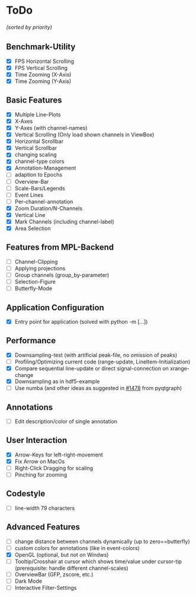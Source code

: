 # ToDo
###### (sorted by priority)

## Benchmark-Utility
- [X] FPS Horizontal Scrolling
- [X] FPS Vertical Scrolling
- [X] Time Zooming (X-Axis)
- [X] Time Zooming (Y-Axis)

## Basic Features
- [X] Multiple Line-Plots
- [X] X-Axes
- [X] Y-Axes (with channel-names)
- [X] Vertical Scrolling (Only load shown channels in ViewBox)
- [X] Horizontal Scrollbar
- [X] Vertical Scrollbar
- [X] changing scaling
- [X] channel-type colors
- [X] Annotation-Management
- [ ] adaption to Epochs
- [ ] Overview-Bar
- [ ] Scale-Bars/Legends
- [ ] Event Lines
- [ ] Per-channel-annotation
- [X] Zoom Duration/N-Channels
- [X] Vertical Line
- [X] Mark Channels (including channel-label)
- [X] Area Selection

## Features from MPL-Backend
- [ ] Channel-Clipping
- [ ] Applying projections
- [ ] Group channels (group_by-parameter)
- [ ] Selection-Figure
- [ ] Butterfly-Mode

## Application Configuration
- [X] Entry point for application (solved with python -m [...])

## Performance
- [X] Downsampling-test (with artificial peak-file, no omission of peaks)
- [ ] Profiling/Optimizing current code (range-update, LineItem-Initialization)
- [X] Compare sequential line-update or direct signal-connection on xrange-change
- [X] Downsampling as in hdf5-example
- [ ] Use numba (and other ideas as suggested in [#1478](https://github.com/pyqtgraph/pyqtgraph/issues/1478) from pyqtgraph)

## Annotations
- [ ] Edit description/color of single annotation

## User Interaction
- [X] Arrow-Keys for left-right-movement
- [X] Fix Arrow on MacOs
- [ ] Right-Click Dragging for scaling
- [ ] Pinching for zooming

## Codestyle
- [ ] line-width 79 characters

## Advanced Features
- [ ] change distance between channels dynamically (up to zero==butterfly)
- [ ] custom colors for annotations (like in event-colors)
- [X] OpenGL (optional, but not on Windws)
- [ ] Tooltip/Crosshair at cursor which shows time/value under cursor-tip (prerequisite: handle different channel-scales)
- [ ] OverviewBar (GFP, zscore, etc.)
- [ ] Dark Mode
- [ ] Interactive Filter-Settings
